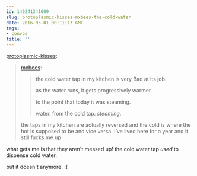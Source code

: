 ```yaml
---
id: 140241341609
slug: protoplasmic-kisses-mxbees-the-cold-water
date: 2016-03-01 00:11:13 GMT
tags:
- convos
title: ''
---
```

<p><a class="tumblr_blog" href="http://protoplasmic-kisses.tumblr.com/post/140237592613">protoplasmic-kisses</a>:</p>
<blockquote>
<p><a class="tumblr_blog" href="http://mxbees.tumblr.com/post/140234079099">mxbees</a>:</p>
<blockquote>
<p>the cold water tap in my kitchen is very Bad at its job.</p>

<p>as the water runs, it gets progressively warmer.</p>

<p>to the point that today it was steaming.</p>

<p>water. from the cold tap. <em>steaming</em>.</p>
</blockquote>
<p>the taps in my kitchen are actually reversed and the cold is where the hot is supposed to be and vice versa. I’ve lived here for a year and it still fucks me up</p>
</blockquote>

what gets me is that they aren't messed up! the cold water tap *used* to dispense cold water.

but it doesn't anymore. :(